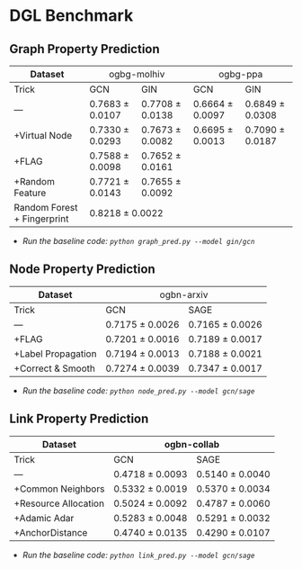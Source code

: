 # DGL Benchmark

## Graph Property Prediction

<table class="tg">
<thead>
  <tr>
    <th class="tg-baqh">Dataset</th>
    <th class="tg-baqh" colspan="2"><span style="font-weight:normal;font-style:normal">ogbg-molhiv</span></th>
    <th class="tg-baqh" colspan="2"><span style="font-weight:normal;font-style:normal">ogbg-ppa</span></th>
  </tr>
</thead>
<tbody>
  <tr>
    <td class="tg-baqh">Trick</td>
    <td class="tg-baqh">GCN</td>
    <td class="tg-baqh">GIN</td>
    <td class="tg-baqh">GCN</td>
    <td class="tg-baqh">GIN</td>
  </tr>
  <tr>
    <td class="tg-baqh">—</td>
    <td class="tg-baqh">0.7683 ± 0.0107</td>
    <td class="tg-baqh">0.7708 ± 0.0138</td>
    <td class="tg-baqh"><span style="font-weight:400;font-style:normal">0.6664 ± 0.0097</span></td>
    <td class="tg-baqh"><span style="font-weight:400;font-style:normal">0.6849 ± 0.0308</span></td>
  </tr>
  <tr>
    <td class="tg-baqh">+Virtual Node</td>
    <td class="tg-baqh">0.7330 ± 0.0293</td>
    <td class="tg-baqh">0.7673 ± 0.0082</td>
    <td class="tg-baqh"><span style="font-weight:400;font-style:normal">0.6695 ± 0.0013</span></td>
    <td class="tg-baqh"><span style="font-weight:400;font-style:normal">0.7090 ± 0.0187</span></td>
  </tr>
  <tr>
    <td class="tg-baqh">+FLAG</td>
    <td class="tg-baqh">0.7588 ± 0.0098</td>
    <td class="tg-baqh">0.7652 ± 0.0161</td>
    <td class="tg-baqh"></td>
    <td class="tg-baqh"></td>
  </tr>
  <tr>
    <td class="tg-baqh">+Random Feature</td>
    <td class="tg-baqh">0.7721 ± 0.0143</td>
    <td class="tg-baqh">0.7655 ± 0.0092</td>
    <td class="tg-baqh"></td>
    <td class="tg-baqh"></td>
  </tr>
  <tr>
    <td class="tg-baqh">Random Forest + Fingerprint</td>
    <td class="tg-baqh" colspan="2">0.8218 ± 0.0022</td>
    <td class="tg-baqh"></td>
    <td class="tg-baqh"></td>
  </tr>
</tbody>
</table>

* *Run the baseline code: `python graph_pred.py --model gin/gcn`*


## Node Property Prediction

<table class="tg">
<thead>
  <tr>
    <th class="tg-baqh">Dataset</th>
    <th class="tg-baqh" colspan="2"><span style="font-weight:normal;font-style:normal">ogbn-arxiv</span></th>
  </tr>
</thead>
<tbody>
  <tr>
    <td class="tg-baqh">Trick</td>
    <td class="tg-baqh">GCN</td>
    <td class="tg-baqh">SAGE</td>
  </tr>
  <tr>
    <td class="tg-baqh">—</td>
    <td class="tg-baqh">0.7175 ± 0.0026</td>
    <td class="tg-baqh">0.7165 ± 0.0026</td>
  </tr>
  <tr>
    <td class="tg-baqh">+FLAG</td>
    <td class="tg-baqh">0.7201 ± 0.0016</td>
    <td class="tg-baqh">0.7189 ± 0.0017</td>
  </tr>
  <tr>
    <td class="tg-baqh">+Label Propagation</td>
    <td class="tg-baqh">0.7194 ± 0.0013</td>
    <td class="tg-baqh">0.7188  ± 0.0021</td>
  </tr>
  <tr>
    <td class="tg-baqh">+Correct & Smooth</td>
    <td class="tg-baqh">0.7274 ± 0.0039</td>
    <td class="tg-baqh">0.7347 ± 0.0017</td>
  </tr>
</tbody>
</table>

* *Run the baseline code: `python node_pred.py --model gcn/sage`*

## Link Property Prediction

<table class="tg">
<thead>
  <tr>
    <th class="tg-baqh">Dataset</th>
    <th class="tg-baqh" colspan="2">ogbn-collab</th>
  </tr>
</thead>
<tbody>
  <tr>
    <td class="tg-baqh">Trick</td>
    <td class="tg-baqh">GCN</td>
    <td class="tg-baqh">SAGE</td>
  </tr>
  <tr>
    <td class="tg-baqh">—</td>
    <td class="tg-baqh">0.4718 ± 0.0093</td>
    <td class="tg-baqh">0.5140 ± 0.0040</td>
  </tr>
  <tr>
    <td class="tg-baqh">+Common Neighbors</td>
    <td class="tg-baqh">0.5332 ± 0.0019</td>
    <td class="tg-baqh">0.5370 ± 0.0034</td>
  </tr>
  <tr>
    <td class="tg-baqh">+Resource Allocation</td>
    <td class="tg-baqh">0.5024 ± 0.0092</td>
    <td class="tg-baqh">0.4787 ± 0.0060</td>
  </tr>
  <tr>
    <td class="tg-baqh">+Adamic Adar</td>
    <td class="tg-baqh">0.5283 ± 0.0048</td>
    <td class="tg-baqh">0.5291 ± 0.0032</td>
  </tr>
  <tr>
    <td class="tg-baqh">+AnchorDistance</td>
    <td class="tg-baqh">0.4740 ± 0.0135</td>
    <td class="tg-baqh">0.4290 ± 0.0107</td>
  </tr>
</tbody>
</table>

* *Run the baseline code: `python link_pred.py --model gcn/sage`*